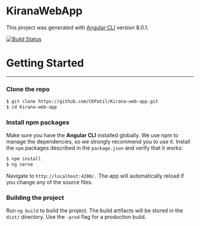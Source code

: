 # KiranaWebApp

This project was generated with [Angular CLI](https://github.com/angular/angular-cli) version 8.0.1.

[![Build Status](https://travis-ci.org/joemccann/dillinger.svg?branch=master)](http://kiranamysore.com/)
# Getting Started
***
### Clone the repo

```sh
$ git clone https://github.com/CKPatil/Kirana-web-app.git
$ cd Kirana-web-app
```

### Install npm packages

Make sure you have the **Angular CLI** installed globally. We use npm to manage the dependencies, so we strongly recommend you to use it.
Install the `npm` packages described in the `package.json` and verify that it works:

```sh
$ npm install 
$ ng serve
```

Navigate to `http://localhost:4200/.` The app will automatically reload if you change any of the source files.

### Building the project
Run `ng build` to build the project. The build artifacts will be stored in the `dist/` directory. Use the `-prod` flag for a production build.
